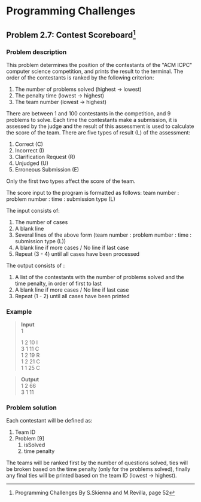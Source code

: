 # Programming Challenges
## Problem 2.7: Contest Scoreboard[^1]
### Problem description
This problem determines the position of the contestants of the "ACM ICPC" computer science competition, and prints the result to the terminal. The order of the contestants is ranked by the following criterion:

1. The number of problems solved (highest -> lowest)
2. The penalty time (lowest -> highest)
3. The team number (lowest -> highest)

There are between 1 and 100 contestants in the competition, and 9 problems to solve. Each time the contestants make a submission, it is assessed by the judge and the result of this assessment is used to calculate the score of the team. There are five types of result (L) of the assessment:

1. Correct (C)
2. Incorrect (I)
3. Clarification Request (R)
4. Unjudged (U)
5. Erroneous Submission (E)

Only the first two types affect the score of the team.

The score input to the program is formatted as follows:
team number : problem number : time : submission type (L)

The input consists of:
1. The number of cases
2. A blank line
3. Several lines of the above form (team number : problem number : time : submission type (L))
4. A blank line if more cases / No line if last case
5. Repeat (3 - 4) until all cases have been processed

The output consists of :
1. A list of the contestants with the number of problems solved and the time penalty, in order of first to last
2. A blank line if more cases / No line if last case
3. Repeat (1 - 2) until all cases have been printed



### Example 
>**Input**                                       
>1                                    
>                          
>1 2 10 I                      
>3 1 11 C                              
>1 2 19 R                       
>1 2 21 C                           
>1 1 25 C                                                                                           

>**Output**                                             
>1 2 66                                    
>3 1 11                                                                                      

### Problem solution
Each contestant will be defined as:

1. Team ID
2. Problem [9]
   1. isSolved
   2. time penalty

The teams will be ranked first by the number of questions solved, ties will be broken based on the time penalty (only for the problems solved), finally any final ties will be printed based on the team ID (lowest -> highest).

[^1]: Programming Challenges By S.Skienna and M.Revilla, page 52